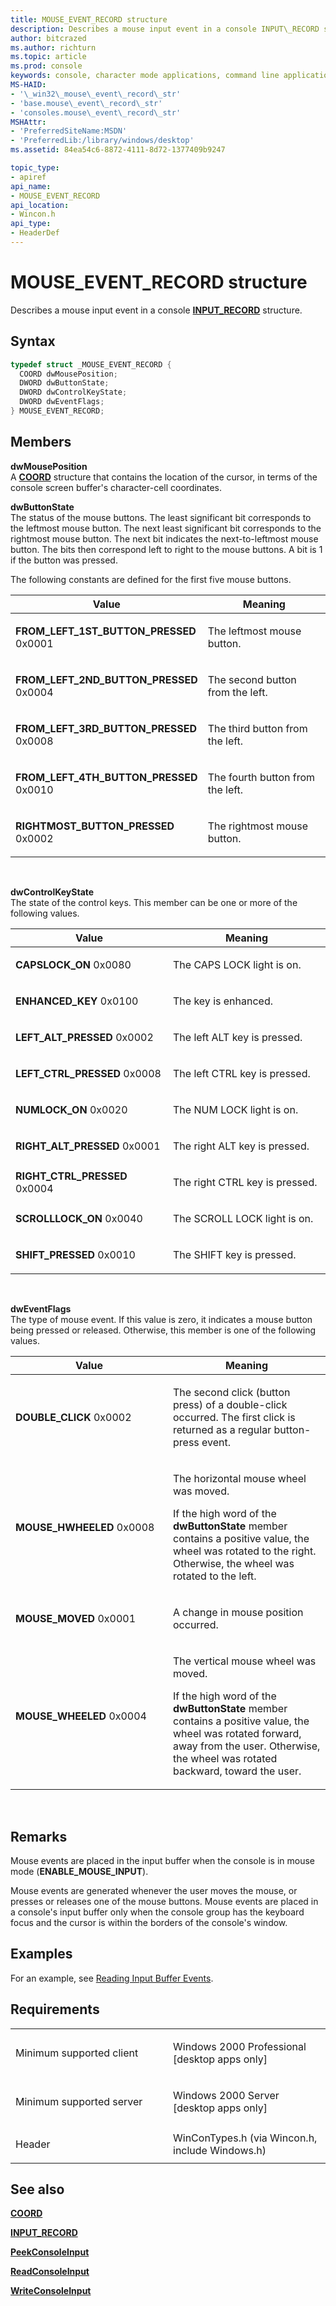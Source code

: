 ```yaml
---
title: MOUSE_EVENT_RECORD structure
description: Describes a mouse input event in a console INPUT\_RECORD structure.
author: bitcrazed
ms.author: richturn
ms.topic: article
ms.prod: console
keywords: console, character mode applications, command line applications, terminal applications, console api
MS-HAID:
- '\_win32\_mouse\_event\_record\_str'
- 'base.mouse\_event\_record\_str'
- 'consoles.mouse\_event\_record\_str'
MSHAttr:
- 'PreferredSiteName:MSDN'
- 'PreferredLib:/library/windows/desktop'
ms.assetid: 84ea54c6-8872-4111-8d72-1377409b9247

topic_type:
- apiref
api_name:
- MOUSE_EVENT_RECORD
api_location:
- Wincon.h
api_type:
- HeaderDef
---
```


# MOUSE\_EVENT\_RECORD structure


Describes a mouse input event in a console [**INPUT\_RECORD**](input-record-str.md) structure.

Syntax
------

```C
typedef struct _MOUSE_EVENT_RECORD {
  COORD dwMousePosition;
  DWORD dwButtonState;
  DWORD dwControlKeyState;
  DWORD dwEventFlags;
} MOUSE_EVENT_RECORD;
```

Members
-------

**dwMousePosition**  
A [**COORD**](coord-str.md) structure that contains the location of the cursor, in terms of the console screen buffer's character-cell coordinates.

**dwButtonState**  
The status of the mouse buttons. The least significant bit corresponds to the leftmost mouse button. The next least significant bit corresponds to the rightmost mouse button. The next bit indicates the next-to-leftmost mouse button. The bits then correspond left to right to the mouse buttons. A bit is 1 if the button was pressed.

The following constants are defined for the first five mouse buttons.

<table>
<colgroup>
<col width="50%" />
<col width="50%" />
</colgroup>
<thead>
<tr class="header">
<th>Value</th>
<th>Meaning</th>
</tr>
</thead>
<tbody>
<tr class="odd">
<td><span id="FROM_LEFT_1ST_BUTTON_PRESSED"></span><span id="from_left_1st_button_pressed"></span>
<strong>FROM_LEFT_1ST_BUTTON_PRESSED</strong>
0x0001</td>
<td><p>The leftmost mouse button.</p></td>
</tr>
<tr class="even">
<td><span id="FROM_LEFT_2ND_BUTTON_PRESSED"></span><span id="from_left_2nd_button_pressed"></span>
<strong>FROM_LEFT_2ND_BUTTON_PRESSED</strong>
0x0004</td>
<td><p>The second button from the left.</p></td>
</tr>
<tr class="odd">
<td><span id="FROM_LEFT_3RD_BUTTON_PRESSED"></span><span id="from_left_3rd_button_pressed"></span>
<strong>FROM_LEFT_3RD_BUTTON_PRESSED</strong>
0x0008</td>
<td><p>The third button from the left.</p></td>
</tr>
<tr class="even">
<td><span id="FROM_LEFT_4TH_BUTTON_PRESSED"></span><span id="from_left_4th_button_pressed"></span>
<strong>FROM_LEFT_4TH_BUTTON_PRESSED</strong>
0x0010</td>
<td><p>The fourth button from the left.</p></td>
</tr>
<tr class="odd">
<td><span id="RIGHTMOST_BUTTON_PRESSED"></span><span id="rightmost_button_pressed"></span>
<strong>RIGHTMOST_BUTTON_PRESSED</strong>
0x0002</td>
<td><p>The rightmost mouse button.</p></td>
</tr>
<tr class="even">
</tr>
<tr class="odd">
</tr>
<tr class="even">
</tr>
</tbody>
</table>

 

**dwControlKeyState**  
The state of the control keys. This member can be one or more of the following values.

<table>
<colgroup>
<col width="50%" />
<col width="50%" />
</colgroup>
<thead>
<tr class="header">
<th>Value</th>
<th>Meaning</th>
</tr>
</thead>
<tbody>
<tr class="odd">
<td><span id="CAPSLOCK_ON"></span><span id="capslock_on"></span>
<strong>CAPSLOCK_ON</strong>
0x0080</td>
<td><p>The CAPS LOCK light is on.</p></td>
</tr>
<tr class="even">
<td><span id="ENHANCED_KEY"></span><span id="enhanced_key"></span>
<strong>ENHANCED_KEY</strong>
0x0100</td>
<td><p>The key is enhanced.</p></td>
</tr>
<tr class="odd">
<td><span id="LEFT_ALT_PRESSED"></span><span id="left_alt_pressed"></span>
<strong>LEFT_ALT_PRESSED</strong>
0x0002</td>
<td><p>The left ALT key is pressed.</p></td>
</tr>
<tr class="even">
<td><span id="LEFT_CTRL_PRESSED"></span><span id="left_ctrl_pressed"></span>
<strong>LEFT_CTRL_PRESSED</strong>
0x0008</td>
<td><p>The left CTRL key is pressed.</p></td>
</tr>
<tr class="odd">
<td><span id="NUMLOCK_ON"></span><span id="numlock_on"></span>
<strong>NUMLOCK_ON</strong>
0x0020</td>
<td><p>The NUM LOCK light is on.</p></td>
</tr>
<tr class="even">
<td><span id="RIGHT_ALT_PRESSED"></span><span id="right_alt_pressed"></span>
<strong>RIGHT_ALT_PRESSED</strong>
0x0001</td>
<td><p>The right ALT key is pressed.</p></td>
</tr>
<tr class="odd">
<td><span id="RIGHT_CTRL_PRESSED"></span><span id="right_ctrl_pressed"></span>
<strong>RIGHT_CTRL_PRESSED</strong>
0x0004</td>
<td><p>The right CTRL key is pressed.</p></td>
</tr>
<tr class="even">
<td><span id="SCROLLLOCK_ON"></span><span id="scrolllock_on"></span>
<strong>SCROLLLOCK_ON</strong>
0x0040</td>
<td><p>The SCROLL LOCK light is on.</p></td>
</tr>
<tr class="odd">
<td><span id="SHIFT_PRESSED"></span><span id="shift_pressed"></span>
<strong>SHIFT_PRESSED</strong>
0x0010</td>
<td><p>The SHIFT key is pressed.</p></td>
</tr>
<tr class="even">
</tr>
<tr class="odd">
</tr>
<tr class="even">
</tr>
<tr class="odd">
</tr>
<tr class="even">
</tr>
<tr class="odd">
</tr>
<tr class="even">
</tr>
</tbody>
</table>

 

**dwEventFlags**  
The type of mouse event. If this value is zero, it indicates a mouse button being pressed or released. Otherwise, this member is one of the following values.

<table>
<colgroup>
<col width="50%" />
<col width="50%" />
</colgroup>
<thead>
<tr class="header">
<th>Value</th>
<th>Meaning</th>
</tr>
</thead>
<tbody>
<tr class="odd">
<td><span id="DOUBLE_CLICK"></span><span id="double_click"></span>
<strong>DOUBLE_CLICK</strong>
0x0002</td>
<td><p>The second click (button press) of a double-click occurred. The first click is returned as a regular button-press event.</p></td>
</tr>
<tr class="even">
<td><span id="MOUSE_HWHEELED"></span><span id="mouse_hwheeled"></span>
<strong>MOUSE_HWHEELED</strong>
0x0008</td>
<td><p>The horizontal mouse wheel was moved.</p>
<p>If the high word of the <strong>dwButtonState</strong> member contains a positive value, the wheel was rotated to the right. Otherwise, the wheel was rotated to the left.</p></td>
</tr>
<tr class="odd">
<td><span id="MOUSE_MOVED"></span><span id="mouse_moved"></span>
<strong>MOUSE_MOVED</strong>
0x0001</td>
<td><p>A change in mouse position occurred.</p></td>
</tr>
<tr class="even">
<td><span id="MOUSE_WHEELED"></span><span id="mouse_wheeled"></span>
<strong>MOUSE_WHEELED</strong>
0x0004</td>
<td><p>The vertical mouse wheel was moved.</p>
<p>If the high word of the <strong>dwButtonState</strong> member contains a positive value, the wheel was rotated forward, away from the user. Otherwise, the wheel was rotated backward, toward the user.</p></td>
</tr>
<tr class="odd">
</tr>
<tr class="even">
</tr>
</tbody>
</table>

 

Remarks
-------

Mouse events are placed in the input buffer when the console is in mouse mode (**ENABLE\_MOUSE\_INPUT**).

Mouse events are generated whenever the user moves the mouse, or presses or releases one of the mouse buttons. Mouse events are placed in a console's input buffer only when the console group has the keyboard focus and the cursor is within the borders of the console's window.

Examples
--------

For an example, see [Reading Input Buffer Events](reading-input-buffer-events.md).

Requirements
------------

<table>
<colgroup>
<col width="50%" />
<col width="50%" />
</colgroup>
<tbody>
<tr class="odd">
<td><p>Minimum supported client</p></td>
<td><p>Windows 2000 Professional [desktop apps only]</p></td>
</tr>
<tr class="even">
<td><p>Minimum supported server</p></td>
<td><p>Windows 2000 Server [desktop apps only]</p></td>
</tr>
<tr class="odd">
<td><p>Header</p></td>
<td>WinConTypes.h (via Wincon.h, include Windows.h)</td>
</tr>
</tbody>
</table>

## <span id="see_also"></span>See also


[**COORD**](coord-str.md)

[**INPUT\_RECORD**](input-record-str.md)

[**PeekConsoleInput**](peekconsoleinput.md)

[**ReadConsoleInput**](readconsoleinput.md)

[**WriteConsoleInput**](writeconsoleinput.md)

 

 




